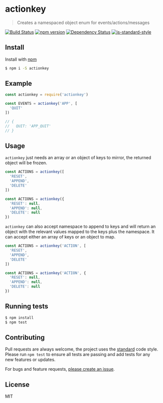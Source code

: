 
# actionkey

> Creates a namespaced object enum for events/actions/messages

[![Build Status](https://travis-ci.org/mattstyles/actionkey.svg?branch=composer)](https://travis-ci.org/mattstyles/actionkey)
[![npm version](https://badge.fury.io/js/actionkey.svg)](https://badge.fury.io/js/actionkey)
[![Dependency Status](https://david-dm.org/mattstyles/actionkey.svg)](https://david-dm.org/mattstyles/actionkey)
[![js-standard-style](https://img.shields.io/badge/code%20style-standard-brightgreen.svg)](http://standardjs.com/)

## Install

Install with [npm](https://npmjs.com)

```sh
$ npm i -S actionkey
```

## Example

```js
const actionkey = require('actionkey')

const EVENTS = actionkey('APP', [
  'QUIT'
])

// {
//   QUIT: 'APP_QUIT'
// }
```

## Usage

`actionkey` just needs an array or an object of keys to mirror, the returned object will be frozen.

```js
const ACTIONS = actionkey([
  'RESET',
  'APPEND',
  'DELETE'
])

const ACTIONS = actionkey({
  'RESET': null,
  'APPEND': null,
  'DELETE': null
})
```

`actionkey` can also accept namespace to append to keys and will return an object with the relevant values mapped to the keys plus the namespace. It can accept either an array of keys or an object to map.

```js
const ACTIONS = actionkey('ACTION', [
  'RESET',
  'APPEND',
  'DELETE'
])

const ACTIONS = actionkey('ACTION', {
  'RESET': null,
  'APPEND': null,
  'DELETE': null
})
```

## Running tests

```sh
$ npm install
$ npm test
```

## Contributing

Pull requests are always welcome, the project uses the [standard](http://standardjs.com) code style. Please run `npm test` to ensure all tests are passing and add tests for any new features or updates.

For bugs and feature requests, [please create an issue](https://github.com/mattstyles/actionkey).

## License

MIT
